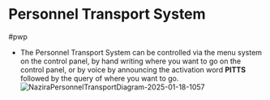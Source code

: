 # Personnel Transport System

#pwp 

* The Personnel Transport System can be controlled via the menu system on the control panel, by hand writing where you want to go on the control panel, or by voice by announcing the activation word **PITTS** followed by the query of where you want to go.![NaziraPersonnelTransportDiagram-2025-01-18-1057](NaziraPersonnelTransportDiagram-2025-01-18-1057.svg)